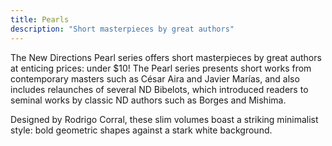 ```yaml
---
title: Pearls
description: "Short masterpieces by great authors"
---
```


The New Directions Pearl series offers short masterpieces by great authors at enticing prices: under $10! The Pearl series presents short works from contemporary masters such as César Aira and Javier Marías, and also includes relaunches of several ND Bibelots, which introduced readers to seminal works by classic ND authors such as Borges and Mishima.

Designed by Rodrigo Corral, these slim volumes boast a striking minimalist style: bold geometric shapes against a stark white background.
